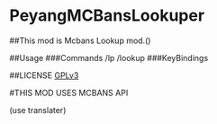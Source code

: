 # PeyangMCBansLookuper
##This mod is Mcbans Lookup mod.()

##Usage
###Commands
/lp <PlayerName>
/lookup <Playername>
###KeyBindings
<L> 

##LICENSE
[GPLv3](https://www.gnu.org/licenses/gpl-3.0.en.html)

#THIS MOD USES MCBANS API

(use translater)